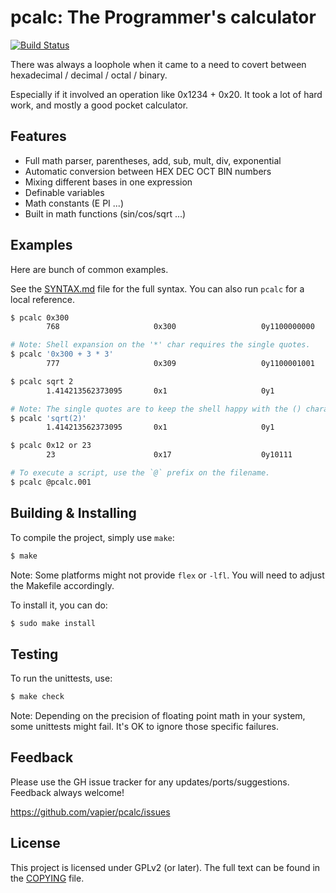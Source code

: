 # pcalc: The Programmer's calculator

[![Build Status](https://travis-ci.org/vapier/pcalc.svg?branch=master)](https://travis-ci.org/vapier/pcalc)

There was always a loophole when it came to a need to covert between
hexadecimal / decimal / octal / binary.

Especially if it involved an operation like 0x1234 + 0x20.
It took a lot of hard work, and mostly a good pocket calculator.

## Features

* Full math parser, parentheses, add, sub, mult, div, exponential
* Automatic conversion between HEX DEC OCT BIN numbers
* Mixing different bases in one expression
* Definable variables
* Math constants (E PI ...)
* Built in math functions (sin/cos/sqrt ...)

## Examples

Here are bunch of common examples.

See the [SYNTAX.md] file for the full syntax.
You can also run `pcalc` for a local reference.

```sh
$ pcalc 0x300
        768                     0x300                   0y1100000000

# Note: Shell expansion on the '*' char requires the single quotes.
$ pcalc '0x300 + 3 * 3'
        777                     0x309                   0y1100001001

$ pcalc sqrt 2
        1.414213562373095       0x1                     0y1

# Note: The single quotes are to keep the shell happy with the () characters.
$ pcalc 'sqrt(2)'
        1.414213562373095       0x1                     0y1

$ pcalc 0x12 or 23
        23                      0x17                    0y10111

# To execute a script, use the `@` prefix on the filename.
$ pcalc @pcalc.001
```

## Building & Installing

To compile the project, simply use `make`:
```sh
$ make
```

Note: Some platforms might not provide `flex` or `-lfl`.
You will need to adjust the Makefile accordingly.

To install it, you can do:
```sh
$ sudo make install
```

## Testing

To run the unittests, use:
```sh
$ make check
```

Note: Depending on the precision of floating point math in your system, some
unittests might fail.  It's OK to ignore those specific failures.

## Feedback

Please use the GH issue tracker for any updates/ports/suggestions.
Feedback always welcome!

https://github.com/vapier/pcalc/issues

## License

This project is licensed under GPLv2 (or later).
The full text can be found in the [COPYING] file.


[COPYING]: ./COPYING
[SYNTAX.md]: ./SYNTAX.md
